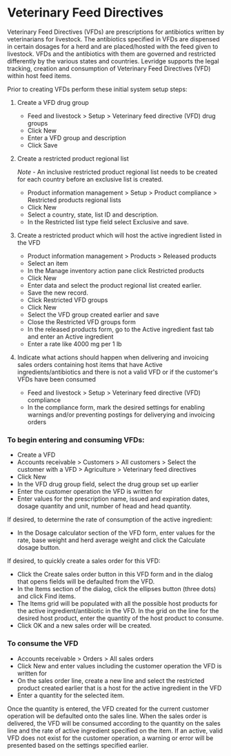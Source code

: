 ﻿# Veterinary Feed Directives
Veterinary Feed Directives (VFDs) are prescriptions for antibiotics written by veterinarians for livestock.  The antibiotics specified in VFDs are dispensed in certain dosages for a herd and are placed/hosted with the feed given to livestock.  VFDs and the antibiotics with them are governed and restricted differently by the various states and countries. Levridge supports the legal tracking, creation and consumption of Veterinary Feed Directives (VFD) within host feed items.  

Prior to creating VFDs perform these initial system setup steps:

1. Create a VFD drug group

    - Feed and livestock > Setup > Veterinary feed directive (VFD) drug groups
    - Click New 
    - Enter a VFD group and description
    - Click Save

2. Create a restricted product regional list

    *Note* - An inclusive restricted product regional list needs to be created for each country before an exclusive list is created.

    - Product information management > Setup > Product compliance > Restricted products regional lists
    - Click New
    - Select a country, state, list ID and description.
    - In the Restricted list type field select Exclusive and save.

3. Create a restricted product which will host the active ingredient listed in the VFD

    - Product information management > Products > Released products
    - Select an item
    - In the Manage inventory action pane click Restricted products
    - Click New
    - Enter data and select the product regional list created earlier.
    - Save the new record.
    - Click Restricted VFD groups
    - Click New
    - Select the VFD group created earlier and save
    - Close the Restricted VFD groups form
    - In the released products form, go to the Active ingredient fast tab and enter an Active ingredient
    - Enter a rate like 4000 mg per 1 lb

4. Indicate what actions should happen when delivering and invoicing sales orders containing host items that have Active ingredients/antibiotics and there is not a valid VFD or if the customer's VFDs have been consumed

    - Feed and livestock > Setup > Veterinary feed directive (VFD) compliance
    - In the compliance form, mark the desired settings for enabling warnings and/or preventing postings for deliverying and invoicing orders

### To begin entering and consuming VFDs:

   - Create a VFD
   - Accounts receivable > Customers > All customers > Select the customer with a VFD > Agriculture > Veterinary feed directives
   - Click New
   - In the VFD drug group field, select the drug group set up earlier
   - Enter the customer operation the VFD is written for
   - Enter values for the prescription name, issued and expiration dates, dosage quantity and unit, number of head and head quantity.  

If desired, to determine the rate of consumption of the active ingredient:

   - In the Dosage calculator section of the VFD form, enter values for the rate, base weight and herd average weight and click the Calculate dosage button.

If desired, to quickly create a sales order for this VFD:

   - Click the Create sales order button in this VFD form and in the dialog that opens fields will be defaulted from the VFD.
   - In the Items section of the dialog, click the ellipses button (three dots) and click Find items.
   - The Items grid will be populated with all the possible host products for the active ingredient/antibiotic in the VFD.  In the grid on the line for the desired host product, enter the quantity of the host product to consume.
   - Click OK and a new sales order will be created.

### To consume the VFD

   - Accounts receivable > Orders > All sales orders
   - Click New and enter values including the customer operation the VFD is written for
   - On the sales order line, create a new line and select the restricted product created earlier that is a host for the active ingredient in the VFD
   - Enter a quantity for the selected item.  

Once the quantity is entered, the VFD created for the current customer operation will be defaulted onto the sales line.  When the sales order is delivered, the VFD will be consumed according to the quantity on the sales line and the rate of active ingredient specified on the item.  If an active, valid VFD does not exist for the customer operation, a warning or error will be presented based on the settings specified earlier.
